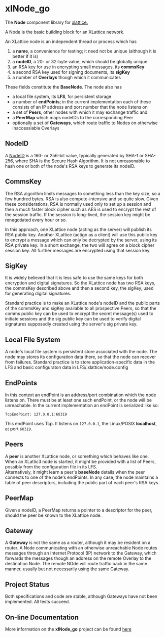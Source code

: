 # xlNode_go

The **Node** component library for 
[xlattice.](https://jddixon.github.io/xlattice_go)

A Node is the basic building block for an XLattice network.  

An XLattice node is an independent thread or process which has

1. a **name**, a convenience for testing; it need not be unique (although
   it is better if it is)
2. a **nodeID**, a 20- or 32-byte value, which should be globally unique
3. an RSA key for use in encrypting small messages, its **commsKey**
4. a second RSA key used for signing documents, its **sigKey**
5. a number of **Overlays** though which it communicates

These fields constitute the **BaseNode**.  The node also has 

* a local file system, its **LFS**, for persistent storage
* a number of **endPoints**; in the current implementation each of these 
  consists of an IP address and port number that the node listens on
* a set of **Peers**, other nodes with which it may exchange traffic and
* a **PeerMap** which maps nodeIDs to the corresponding Peer
* optionally a set of **Gateways**, which route traffic to Nodes on 
  otherwise inaccessiable Overlays

## NodeID

A [NodeID](https://jddixon.github.io/xlNodeID_go)
is a 160- or 256-bit value, typically generated by SHA-1 or SHA-256,
where SHA is the Secure Hash Algorithm.  It is not unreasonable
to hash one or both of the node's RSA keys to generate its nodeID.

## CommsKey

The RSA algorithm limits messages to something less than the key size,
so a few hundred bytes.  RSA is also compute-intensive and so quite slow.
Given these considerations, RSA is normally used only to set up a session
and then a much faster block cipher such as AES is used to encrypt the rest 
of the session traffic.  If the session is long-lived, the session key 
might be renegotiated every hour or so.

In this approach, one XLattice node (acting as the server) will publish
its RSA public key.  Another XLattice (actign as a client) will use this
public key to encrypt a message which can only be decrypted by the server,
using its RSA private key.  In a short exchange, the two will agree on a
block cipher session key.  All further messages are encrypted using that
session key.

## SigKey

It is widely believed that it is less safe to use the same keys for both
encryption and digital signatures.  So the XLattice node has two RSA keys,
the commsKey described above and then a second key, the sigKey, used for
generating digital signatures.  

Standard practice is to make an XLattice node's nodeID and the public 
parts of the commsKey and sigKey available to all prospective Peers, 
so that the comms public key can be used to encrypt the secret message(s)
used to initiate sessions and the sig public key can be used to verify
digital signatures supposedly created using the server's sig private key.

## Local File System

A node's local file system is persistent store associated with the 
node.  The node may stores its configuration data there, so that the
node can recover from failures.  Standard practice is to store 
application-specific data in the LFS and basic configuraton data in
LFS/.xlattice/node.config

## EndPoints

In this context an endPoint is an address/port combination which the
node listens on.  There must be at least one such endPoint, or the
node will be unreachable.  In the current implementation an endPoint
is serialized like so:

    TcpEndPoint: 127.0.0.1:60319

This endPoint uses Tcp.  It listens on `127.0.0.1`, the Linux/POSIX 
**localhost**, at port `60319`.

## Peers

A **peer** is another XLattice node, or something which behaves like 
one.  When an XLattic3 node is started, it might be provided with a
list of Peers, possibly from the configuration file in its LFS.  
Alternatively, it might learn a peer's **baseNode** details when 
the peer connects to one of the node's endPoints.  In any case, 
the node maintains a table of peer descriptors, including the public
part of each peer's RSA keys.

## PeerMap

Given a nodeID, a PeerMap returns a pointer to a descriptor for the
peer, should the peer be known to the XLattice node.

## Gateway

A **Gateway** is not the same as a router, although it may be resident on
a router.  A Node communicating with an otherwise unreachable Node routes
messages through an Internet Protocol (IP) network to the Gateway, which
forwards the messages though an address on the remote Overlay to the 
destination Node.  The remote NOde will route traffic back in the same
manner, usually but not necessarily using the same Gateway.  

## Project Status

Both specifications and code are stable, although Gateways have not been
implemented.  All tests succeed.

## On-line Documentation
More information on the **xlNode_go** project can be found 
[here](https://jddixon.github.io/xlNode_go)
